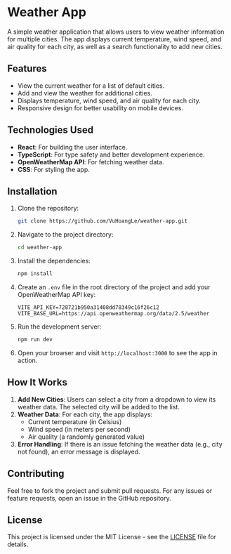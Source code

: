 # Weather App

A simple weather application that allows users to view weather information for multiple cities. The app displays current temperature, wind speed, and air quality for each city, as well as a search functionality to add new cities.

## Features

-   View the current weather for a list of default cities.
-   Add and view the weather for additional cities.
-   Displays temperature, wind speed, and air quality for each city.
-   Responsive design for better usability on mobile devices.

## Technologies Used

-   **React**: For building the user interface.
-   **TypeScript**: For type safety and better development experience.
-   **OpenWeatherMap API**: For fetching weather data.
-   **CSS**: For styling the app.

## Installation

1. Clone the repository:

    ```bash
    git clone https://github.com/VuHoangLe/weather-app.git
    ```

2. Navigate to the project directory:

    ```bash
    cd weather-app
    ```

3. Install the dependencies:

    ```bash
    npm install
    ```

4. Create an `.env` file in the root directory of the project and add your OpenWeatherMap API key:

    ```plaintext
    VITE_API_KEY=728721b950a31408dd78349c16f26c12
    VITE_BASE_URL=https://api.openweathermap.org/data/2.5/weather
    ```

5. Run the development server:

    ```bash
    npm run dev
    ```

6. Open your browser and visit `http://localhost:3000` to see the app in action.

## How It Works

1. **Add New Cities**: Users can select a city from a dropdown to view its weather data. The selected city will be added to the list.
2. **Weather Data**: For each city, the app displays:
    - Current temperature (in Celsius)
    - Wind speed (in meters per second)
    - Air quality (a randomly generated value)
3. **Error Handling**: If there is an issue fetching the weather data (e.g., city not found), an error message is displayed.

## Contributing

Feel free to fork the project and submit pull requests. For any issues or feature requests, open an issue in the GitHub repository.

## License

This project is licensed under the MIT License - see the [LICENSE](LICENSE) file for details.
